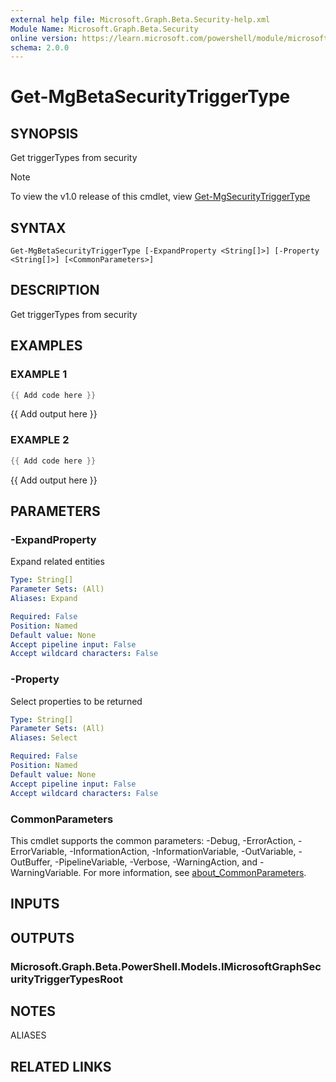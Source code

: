 ```yaml
---
external help file: Microsoft.Graph.Beta.Security-help.xml
Module Name: Microsoft.Graph.Beta.Security
online version: https://learn.microsoft.com/powershell/module/microsoft.graph.beta.security/get-mgbetasecuritytriggertype
schema: 2.0.0
---
```


# Get-MgBetaSecurityTriggerType

## SYNOPSIS
Get triggerTypes from security

> [!NOTE]
> To view the v1.0 release of this cmdlet, view [Get-MgSecurityTriggerType](/powershell/module/Microsoft.Graph.Security/Get-MgSecurityTriggerType?view=graph-powershell-v1.0)

## SYNTAX

```
Get-MgBetaSecurityTriggerType [-ExpandProperty <String[]>] [-Property <String[]>] [<CommonParameters>]
```

## DESCRIPTION
Get triggerTypes from security

## EXAMPLES

### EXAMPLE 1
```powershell
{{ Add code here }}
```

{{ Add output here }}

### EXAMPLE 2
```powershell
{{ Add code here }}
```

{{ Add output here }}

## PARAMETERS

### -ExpandProperty
Expand related entities

```yaml
Type: String[]
Parameter Sets: (All)
Aliases: Expand

Required: False
Position: Named
Default value: None
Accept pipeline input: False
Accept wildcard characters: False
```

### -Property
Select properties to be returned

```yaml
Type: String[]
Parameter Sets: (All)
Aliases: Select

Required: False
Position: Named
Default value: None
Accept pipeline input: False
Accept wildcard characters: False
```

### CommonParameters
This cmdlet supports the common parameters: -Debug, -ErrorAction, -ErrorVariable, -InformationAction, -InformationVariable, -OutVariable, -OutBuffer, -PipelineVariable, -Verbose, -WarningAction, and -WarningVariable. For more information, see [about_CommonParameters](http://go.microsoft.com/fwlink/?LinkID=113216).

## INPUTS

## OUTPUTS

### Microsoft.Graph.Beta.PowerShell.Models.IMicrosoftGraphSecurityTriggerTypesRoot
## NOTES

ALIASES

## RELATED LINKS

